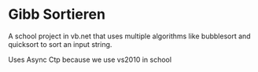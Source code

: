 # Gibb Sortieren

A school project in vb.net that uses multiple algorithms like bubblesort and quicksort to sort an input string.


Uses Async Ctp because we use vs2010 in school